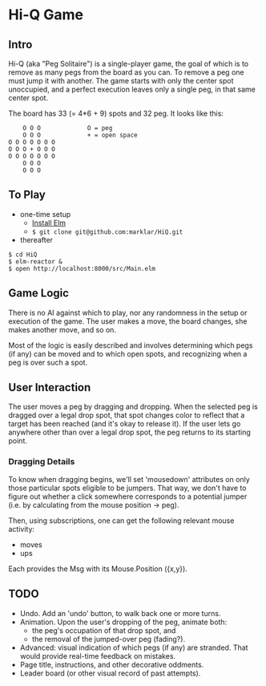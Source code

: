 
# Hi-Q Game

## Intro

Hi-Q (aka "Peg Solitaire") is a single-player game, the goal of which
is to remove as many pegs from the board as you can. To remove a peg
one must jump it with another. The game starts with only the center
spot unoccupied, and a perfect execution leaves only a single peg, in
that same center spot.

The board has 33 (= 4*6 + 9) spots and 32 peg. It looks like this:

```
    O O O             O = peg
    O O O             + = open space
O O O O O O O
O O O + O O O
O O O O O O O
    O O O
    O O O
```


## To Play

+ one-time setup
  - [Install Elm](https://guide.elm-lang.org/install.html)
  - `$ git clone git@github.com:marklar/HiQ.git`
+ thereafter
```
$ cd HiQ
$ elm-reactor &
$ open http://localhost:8000/src/Main.elm
```


## Game Logic

There is no AI against which to play, nor any randomness in the setup
or execution of the game. The user makes a move, the board changes,
she makes another move, and so on.

Most of the logic is easily described and involves determining which
pegs (if any) can be moved and to which open spots, and recognizing
when a peg is over such a spot.


## User Interaction

The user moves a peg by dragging and dropping. When the selected peg
is dragged over a legal drop spot, that spot changes color to reflect
that a target has been reached (and it's okay to release it). If the
user lets go anywhere other than over a legal drop spot, the peg
returns to its starting point.

### Dragging Details

To know when dragging begins, we'll set 'mousedown' attributes on only
those particular spots eligible to be jumpers. That way, we don't have
to figure out whether a click somewhere corresponds to a potential
jumper (i.e. by calculating from the mouse position -> peg).

Then, using subscriptions, one can get the following relevant mouse
activity:

+ moves
+ ups

Each provides the Msg with its Mouse.Position ({x,y}).


## TODO

+ Undo. Add an 'undo' button, to walk back one or more turns.
+ Animation. Upon the user's dropping of the peg, animate both:
  - the peg's occupation of that drop spot, and
  - the removal of the jumped-over peg (fading?).
+ Advanced: visual indication of which pegs (if any) are
  stranded. That would provide real-time feedback on mistakes.
+ Page title, instructions, and other decorative oddments.
+ Leader board (or other visual record of past attempts).
